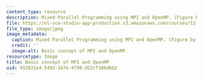 ```yaml
---
content_type: resource
description: Mixed Parallel Programming using MPI and OpenMP. (Figure by MIT OpenCourseWare.)
file: https://ol-ocw-studio-app-production.s3.amazonaws.com/courses/12-950-parallel-programming-for-multicore-machines-using-openmp-and-mpi-january-iap-2010/915021e454921b7e4798d22cf186dbb2_12-950iap10.jpg
file_type: image/jpeg
image_metadata:
  caption: Mixed Parallel Programming using MPI and OpenMP. (Figure by MIT OpenCourseWare.)
  credit: ''
  image-alt: Basic concept of MPI and OpenMP.
resourcetype: Image
title: Basic concept of MPI and OpenMP
uid: 915021e4-5492-1b7e-4798-d22cf186dbb2
---
```

